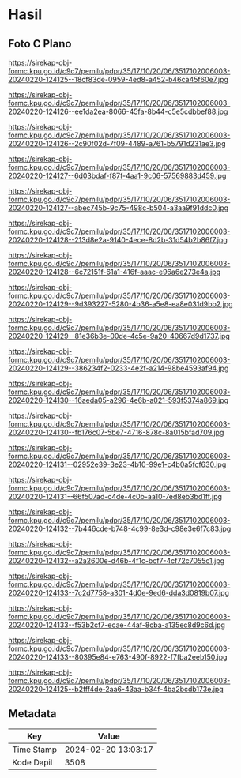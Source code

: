 # Hasil

## Foto C Plano

https://sirekap-obj-formc.kpu.go.id/c9c7/pemilu/pdpr/35/17/10/20/06/3517102006003-20240220-124125--18cf83de-0959-4ed8-a452-b46ca45f60e7.jpg

https://sirekap-obj-formc.kpu.go.id/c9c7/pemilu/pdpr/35/17/10/20/06/3517102006003-20240220-124126--ee1da2ea-8066-45fa-8b44-c5e5cdbbef88.jpg

https://sirekap-obj-formc.kpu.go.id/c9c7/pemilu/pdpr/35/17/10/20/06/3517102006003-20240220-124126--2c90f02d-7f09-4489-a761-b5791d231ae3.jpg

https://sirekap-obj-formc.kpu.go.id/c9c7/pemilu/pdpr/35/17/10/20/06/3517102006003-20240220-124127--6d03bdaf-f87f-4aa1-9c06-57569883d459.jpg

https://sirekap-obj-formc.kpu.go.id/c9c7/pemilu/pdpr/35/17/10/20/06/3517102006003-20240220-124127--abec745b-9c75-498c-b504-a3aa9f91ddc0.jpg

https://sirekap-obj-formc.kpu.go.id/c9c7/pemilu/pdpr/35/17/10/20/06/3517102006003-20240220-124128--213d8e2a-9140-4ece-8d2b-31d54b2b86f7.jpg

https://sirekap-obj-formc.kpu.go.id/c9c7/pemilu/pdpr/35/17/10/20/06/3517102006003-20240220-124128--6c72151f-61a1-416f-aaac-e96a6e273e4a.jpg

https://sirekap-obj-formc.kpu.go.id/c9c7/pemilu/pdpr/35/17/10/20/06/3517102006003-20240220-124129--9d393227-5280-4b36-a5e8-ea8e031d9bb2.jpg

https://sirekap-obj-formc.kpu.go.id/c9c7/pemilu/pdpr/35/17/10/20/06/3517102006003-20240220-124129--81e36b3e-00de-4c5e-9a20-40667d9d1737.jpg

https://sirekap-obj-formc.kpu.go.id/c9c7/pemilu/pdpr/35/17/10/20/06/3517102006003-20240220-124129--386234f2-0233-4e2f-a214-98be4593af94.jpg

https://sirekap-obj-formc.kpu.go.id/c9c7/pemilu/pdpr/35/17/10/20/06/3517102006003-20240220-124130--16aeda05-a296-4e6b-a021-593f5374a869.jpg

https://sirekap-obj-formc.kpu.go.id/c9c7/pemilu/pdpr/35/17/10/20/06/3517102006003-20240220-124130--fb176c07-5be7-4716-878c-8a015bfad709.jpg

https://sirekap-obj-formc.kpu.go.id/c9c7/pemilu/pdpr/35/17/10/20/06/3517102006003-20240220-124131--02952e39-3e23-4b10-99e1-c4b0a5fcf630.jpg

https://sirekap-obj-formc.kpu.go.id/c9c7/pemilu/pdpr/35/17/10/20/06/3517102006003-20240220-124131--66f507ad-c4de-4c0b-aa10-7ed8eb3bd1ff.jpg

https://sirekap-obj-formc.kpu.go.id/c9c7/pemilu/pdpr/35/17/10/20/06/3517102006003-20240220-124132--7b446cde-b748-4c99-8e3d-c98e3e6f7c83.jpg

https://sirekap-obj-formc.kpu.go.id/c9c7/pemilu/pdpr/35/17/10/20/06/3517102006003-20240220-124132--a2a2600e-d46b-4f1c-bcf7-4cf72c7055c1.jpg

https://sirekap-obj-formc.kpu.go.id/c9c7/pemilu/pdpr/35/17/10/20/06/3517102006003-20240220-124133--7c2d7758-a301-4d0e-9ed6-dda3d0819b07.jpg

https://sirekap-obj-formc.kpu.go.id/c9c7/pemilu/pdpr/35/17/10/20/06/3517102006003-20240220-124133--f53b2cf7-ecae-44af-8cba-a135ec8d9c6d.jpg

https://sirekap-obj-formc.kpu.go.id/c9c7/pemilu/pdpr/35/17/10/20/06/3517102006003-20240220-124133--80395e84-e763-490f-8922-f7fba2eeb150.jpg

https://sirekap-obj-formc.kpu.go.id/c9c7/pemilu/pdpr/35/17/10/20/06/3517102006003-20240220-124125--b2fff4de-2aa6-43aa-b34f-4ba2bcdb173e.jpg


## Metadata

| Key        | Value               |
| ---------- | ------------------- |
| Time Stamp | 2024-02-20 13:03:17 |
| Kode Dapil | 3508                |



